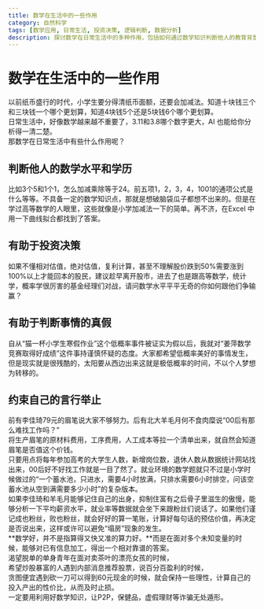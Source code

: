 ```yaml
---
title: 数学在生活中的一些作用
category: 自然科学
tags: [数学应用, 日常生活, 投资决策, 逻辑判断, 数据分析]
description: 探讨数学在日常生活中的多种作用，包括如何通过数学知识判断他人的教育背景、辅助投资决策、辨别事情真伪以及指导个人言行。特别是在理财、购物及就业分析等方面，数学提供了必要的逻辑分析和数据处理能力，帮助人们做出更加明智的决策。掌握基础的数学技能，不仅能够保护自己免受诈骗，还能更好地理解世界，实现理性生活。
---
```

# 数学在生活中的一些作用

以前纸币盛行的时代，小学生要分得清纸币面额，还要会加减法。知道十块钱三个和三块钱一个哪个更划算，知道4块钱5个还是5块钱6个哪个更划算。  
日常生活中，好像数学越来越不重要了，3.11和3.8哪个数字更大，AI 也能给你分析得一清二楚。  
那数学在日常生活中有些什么作用呢？  
## 判断他人的数学水平和学历
比如3个5和1个1，怎么加减乘除等于24。前五项1，2，3，4，1001的通项公式是什么等等。不具备一定的数学知识点，那就是想破脑袋瓜子都想不出来的。但是在学过高等数学的人眼里，这些就像是小学加减法一下的简单。再不济，在Excel 中用一下曲线拟合都找到了答案。  
## 有助于投资决策
如果不懂相对估值，绝对估值，复利计算，甚至不理解股价跌到50%需要涨到100%以上才能回本的股民，建议趁早离开股市，进去了也是跟高等数学，统计学，概率学很厉害的基金经理们对战，请问数学水平平平无奇的你如何跟他们争输赢？  
## 有助于判断事情的真假
自从“猫一杯小学生寒假作业”这个低概率事件被证实为假以后，我就对“姜萍数学竞赛取得好成绩”这件事持谨慎怀疑的态度。大家都希望低概率美好的事情发生，但是现实就是很残酷的，太阳要从西边出来这就是极低概率的时间，不以个人梦想为转移的。
## 约束自己的言行举止
前有李佳琦79元的眉笔说大家不够努力。后有北大羊毛月何不食肉糜说“00后有那么难找工作吗？”  
将生产眉笔的原材料费用，工序费用，人工成本等拉一个清单出来，就自然会知道眉笔是否值这个价钱。  
只要用点将每年参加高考的大学生人数，新增岗位数，退休人数从数据统计网站找出来，00后好不好找工作就是一目了然了。就业环境的数学题就只不过是小学时候做过的“一个蓄水池，只进水，需要4小时放满，只排水需要6小时排空，问该空蓄水池从空到满需要多少小时”的复杂版本。   
如果李佳琦和羊毛月能够记住自己的出身，抑制住富有之后骨子里滋生的傲慢，能够分析一下平均薪资水平，就业率等数据就会坐下来跟粉丝们说话了。如果他们谨记成也粉丝，败也粉丝，就会好好的算一笔账，计算好每句话的预估价值，再决定是否说出来，这样或许可以避免“塌房”现象的发生。  
**数学好，并不是指算得又快又准的算力好。**而是在面对多个未知变量的时候，能够对已有信息加工，得出一个相对靠谱的答案。  
渴望脱单的单身青年在面对卖茶叶的漂亮女孩的时候，  
希望炒股暴富的人遇到内部消息推荐股票，说百分百盈利的时候，  
贪图便宜遇到砍一刀可以得到60元现金的时候，就会保持一些理性，计算自己的投入产出的性价比，从而及时止损。  
一定要用利用好数学知识，让P2P，保健品，虚假理财等诈骗无处遁形。

